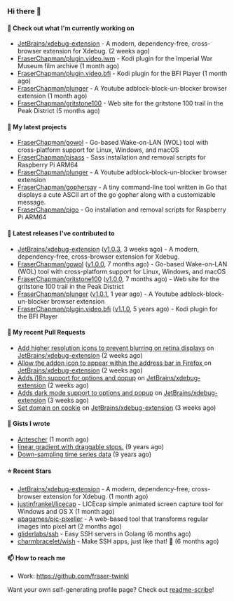 ### Hi there 👋

#### 👷 Check out what I'm currently working on

- [JetBrains/xdebug-extension](https://github.com/JetBrains/xdebug-extension) - A modern, dependency-free, cross-browser extension for Xdebug. (2 weeks ago)
- [FraserChapman/plugin.video.iwm](https://github.com/FraserChapman/plugin.video.iwm) - Kodi plugin for the Imperial War Museum film archive (1 month ago)
- [FraserChapman/plugin.video.bfi](https://github.com/FraserChapman/plugin.video.bfi) - Kodi plugin for the BFI Player (1 month ago)
- [FraserChapman/plunger](https://github.com/FraserChapman/plunger) - A Youtube adblock-block-un-blocker browser extension (1 month ago)
- [FraserChapman/gritstone100](https://github.com/FraserChapman/gritstone100) - Web site for the gritstone 100 trail in the Peak District  (5 months ago)

#### 🌱 My latest projects

- [FraserChapman/gowol](https://github.com/FraserChapman/gowol) - Go-based Wake-on-LAN (WOL) tool with cross-platform support for Linux, Windows, and macOS
- [FraserChapman/pisass](https://github.com/FraserChapman/pisass) - Sass installation and removal scripts for Raspberry Pi ARM64
- [FraserChapman/plunger](https://github.com/FraserChapman/plunger) - A Youtube adblock-block-un-blocker browser extension
- [FraserChapman/gophersay](https://github.com/FraserChapman/gophersay) - A tiny command-line tool written in Go that displays a cute ASCII art of the go gopher along with a customizable message.
- [FraserChapman/pigo](https://github.com/FraserChapman/pigo) - Go installation and removal scripts for Raspberry Pi ARM64

#### 🔭 Latest releases I've contributed to

- [JetBrains/xdebug-extension](https://github.com/JetBrains/xdebug-extension) ([v1.0.3](https://github.com/JetBrains/xdebug-extension/releases/tag/v1.0.3), 3 weeks ago) - A modern, dependency-free, cross-browser extension for Xdebug.
- [FraserChapman/gowol](https://github.com/FraserChapman/gowol) ([v1.0.0](https://github.com/FraserChapman/gowol/releases/tag/v1.0.0), 7 months ago) - Go-based Wake-on-LAN (WOL) tool with cross-platform support for Linux, Windows, and macOS
- [FraserChapman/gritstone100](https://github.com/FraserChapman/gritstone100) ([v1.0.0](https://github.com/FraserChapman/gritstone100/releases/tag/v1.0.0), 7 months ago) - Web site for the gritstone 100 trail in the Peak District 
- [FraserChapman/plunger](https://github.com/FraserChapman/plunger) ([v1.0.1](https://github.com/FraserChapman/plunger/releases/tag/v1.0.1), 1 year ago) - A Youtube adblock-block-un-blocker browser extension
- [FraserChapman/plugin.video.bfi](https://github.com/FraserChapman/plugin.video.bfi) ([v1.1.0](https://github.com/FraserChapman/plugin.video.bfi/releases/tag/v1.1.0), 5 years ago) - Kodi plugin for the BFI Player

#### 🔨 My recent Pull Requests

- [Add higher resolution icons to prevent blurring on retina displays](https://github.com/JetBrains/xdebug-extension/pull/20) on [JetBrains/xdebug-extension](https://github.com/JetBrains/xdebug-extension) (2 weeks ago)
- [Allow the addon icon to appear within the address bar in Firefox ](https://github.com/JetBrains/xdebug-extension/pull/19) on [JetBrains/xdebug-extension](https://github.com/JetBrains/xdebug-extension) (2 weeks ago)
- [Adds i18n support for options and popup](https://github.com/JetBrains/xdebug-extension/pull/15) on [JetBrains/xdebug-extension](https://github.com/JetBrains/xdebug-extension) (2 weeks ago)
- [Adds dark mode support to options and popup](https://github.com/JetBrains/xdebug-extension/pull/14) on [JetBrains/xdebug-extension](https://github.com/JetBrains/xdebug-extension) (3 weeks ago)
- [Set domain on cookie](https://github.com/JetBrains/xdebug-extension/pull/13) on [JetBrains/xdebug-extension](https://github.com/JetBrains/xdebug-extension) (3 weeks ago)

#### 📓 Gists I wrote

- [Antescher](https://gist.github.com/97b091e2c58df112b7919eb4e6b9faac) (1 month ago)
- [linear gradient with draggable stops.](https://gist.github.com/3487b048b07a74c3e20a) (9 years ago)
- [Down-sampling time series data](https://gist.github.com/649f1aba28f6bc941d5c) (9 years ago)

#### ⭐ Recent Stars

- [JetBrains/xdebug-extension](https://github.com/JetBrains/xdebug-extension) - A modern, dependency-free, cross-browser extension for Xdebug. (1 month ago)
- [justinfrankel/licecap](https://github.com/justinfrankel/licecap) - LICEcap simple animated screen capture tool for Windows and OS X (1 month ago)
- [abagames/pic-pixeller](https://github.com/abagames/pic-pixeller) - A web-based tool that transforms regular images into pixel art (2 months ago)
- [gliderlabs/ssh](https://github.com/gliderlabs/ssh) - Easy SSH servers in Golang (6 months ago)
- [charmbracelet/wish](https://github.com/charmbracelet/wish) - Make SSH apps, just like that! 💫 (6 months ago)

#### 📫 How to reach me

- Work: https://github.com/fraser-twinkl

Want your own self-generating profile page? Check out [readme-scribe](https://github.com/muesli/readme-scribe)!


